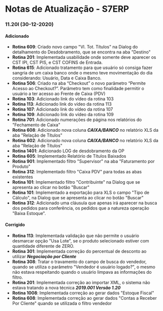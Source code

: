 # Notas de Atualização - S7ERP

### 11.20I (30-12-2020)

#### Adicionado

 * **Rotina 609**: Criado novo campo "Vl. Tot. Títulos" na Dialog do detalhamento do Desdobramento, que se encontra na aba "Destino" 
 * **Rotina 201**: Implementada usabilidade onde somente deve aparecer os CST IPI, CST PIS, e CST COFINS de Entrada.
 * **Rotina 615**: Adicionado tratamento para que usuário só consiga fazer sangria de um caixa banco onde o mesmo teve movimentação do dia considerando: Usuário, Data e Caixa Banco.
 * **Rotina 506**: Criado na aba “Checkout” o novo parâmetro “Permite Acesso ao Checkout?”. Parâmetro tem como finalidade permitir o usuário a ter acesso ao Frente de Caixa (PDV)
 * **Rotina 103**: Adicionado link do vídeo da rotina 103
 * **Rotina 113**: Adicionado link do vídeo da rotina 113
 * **Rotina 107**: Adicionado link do vídeo da rotina 107
 * **Rotina 109**: Adicionado link do vídeo da rotina 109
 * **Rotina 701**: Adicionado numerações de página nos relatórios do "Fechamento de Caixa"
 * **Rotina 608**: Adicionado nova coluna ***CAIXA/BANCO*** no relatório XLS da aba "Relação de Títulos"
 * **Rotina 602**: Adicionado nova coluna ***CAIXA/BANCO*** no relatório XLS da aba "Relação de Títulos"
 * **Rotina 1401**: Adicionado LOG de desdobramento da OP
 * **Rotina 605**: Implementado Relatório de Títulos Baixados
 * **Rotina 901**: Implementado filtro "Supervisor" na aba "Faturamento por Produto"
 * **Rotina 312**: Implementado filtro "Caixa PDV" para todas as abas existentes
 * **Rotina 101**: Implementado filtro "Contribuinte" na Dialog que se apresenta ao clicar no botão "Buscar"
 * **Rotina 101**: Implementado a exportação para XLS o campo "Tipo de Cálculo", na Dialog que se apresenta ao clicar no botão "Buscar"
 * **Rotina 312**: Adicionado uma cláusula que apenas irá aparecer na busca dos pedidos para conferência, os pedidos que a natureza operação "Baixa Estoque".
 
 #### Corrigido
 
 * **Rotina 113**: Implementada validação que não permite o usuário desmarcar opção "Usa Lote", se o produto selecionado estiver com quantidade diferente de ZERO.
 * **Rotina 301**: Implementada correção do percentual de desconto ao utilizar ***Negociação por Cliente***
 * **Rotina 308**: Tratar o travamento do campo de busca do vendedor, quando se utiliza o parâmetro "Vendedor é usuário logado?", o mesmo não estava respeitando quando o usuário limpava as informações do filtro.
 * **Rotina 201**: Implementada correção ao importar XML, o sistema não estava tratando a nova técnica ***2019.001 Versão 1.20***
 * **Rotina 1008**: Implementada correção ao gerar dados "Estoque Fiscal"
 * **Rotina 608**: Implementada correção ao gerar dados "Contas a Receber Por Cliente" quando se utilizada o filtro vendedor
 
